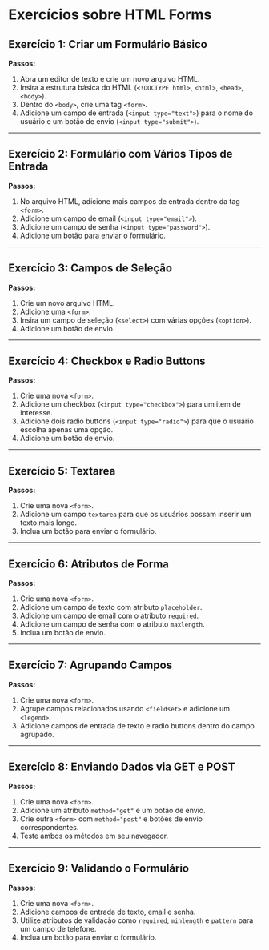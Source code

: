 # Exercícios sobre HTML Forms

## Exercício 1: Criar um Formulário Básico
**Passos:**
1. Abra um editor de texto e crie um novo arquivo HTML.
2. Insira a estrutura básica do HTML (`<!DOCTYPE html>`, `<html>`, `<head>`, `<body>`).
3. Dentro do `<body>`, crie uma tag `<form>`.
4. Adicione um campo de entrada (`<input type="text">`) para o nome do usuário e um botão de envio (`<input type="submit">`).

---

## Exercício 2: Formulário com Vários Tipos de Entrada
**Passos:**
1. No arquivo HTML, adicione mais campos de entrada dentro da tag `<form>`.
2. Adicione um campo de email (`<input type="email">`).
3. Adicione um campo de senha (`<input type="password">`).
4. Adicione um botão para enviar o formulário.

---

## Exercício 3: Campos de Seleção
**Passos:**
1. Crie um novo arquivo HTML.
2. Adicione uma `<form>`.
3. Insira um campo de seleção (`<select>`) com várias opções (`<option>`).
4. Adicione um botão de envio.

---

## Exercício 4: Checkbox e Radio Buttons
**Passos:**
1. Crie uma nova `<form>`.
2. Adicione um checkbox (`<input type="checkbox">`) para um item de interesse.
3. Adicione dois radio buttons (`<input type="radio">`) para que o usuário escolha apenas uma opção.
4. Adicione um botão de envio.

---

## Exercício 5: Textarea
**Passos:**
1. Crie uma nova `<form>`.
2. Adicione um campo `textarea` para que os usuários possam inserir um texto mais longo.
3. Inclua um botão para enviar o formulário.

---

## Exercício 6: Atributos de Forma
**Passos:**
1. Crie uma nova `<form>`.
2. Adicione um campo de texto com atributo `placeholder`.
3. Adicione um campo de email com o atributo `required`.
4. Adicione um campo de senha com o atributo `maxlength`.
5. Inclua um botão de envio.

---

## Exercício 7: Agrupando Campos
**Passos:**
1. Crie uma nova `<form>`.
2. Agrupe campos relacionados usando `<fieldset>` e adicione um `<legend>`.
3. Adicione campos de entrada de texto e radio buttons dentro do campo agrupado.

---

## Exercício 8: Enviando Dados via GET e POST
**Passos:**
1. Crie uma nova `<form>`.
2. Adicione um atributo `method="get"` e um botão de envio.
3. Crie outra `<form>` com `method="post"` e botões de envio correspondentes.
4. Teste ambos os métodos em seu navegador.

---

## Exercício 9: Validando o Formulário
**Passos:**
1. Crie uma nova `<form>`.
2. Adicione campos de entrada de texto, email e senha.
3. Utilize atributos de validação como `required`, `minlength` e `pattern` para um campo de telefone.
4. Inclua um botão para enviar o formulário.
